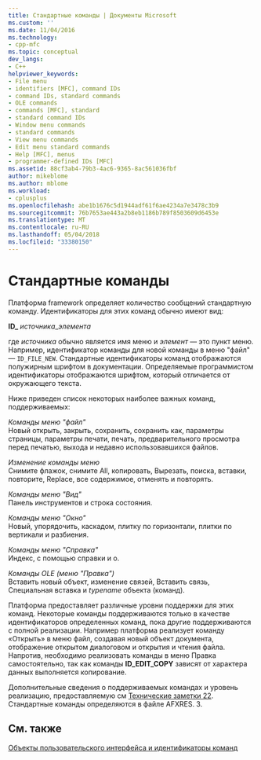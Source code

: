 ```yaml
---
title: Стандартные команды | Документы Microsoft
ms.custom: ''
ms.date: 11/04/2016
ms.technology:
- cpp-mfc
ms.topic: conceptual
dev_langs:
- C++
helpviewer_keywords:
- File menu
- identifiers [MFC], command IDs
- command IDs, standard commands
- OLE commands
- commands [MFC], standard
- standard command IDs
- Window menu commands
- standard commands
- View menu commands
- Edit menu standard commands
- Help [MFC], menus
- programmer-defined IDs [MFC]
ms.assetid: 88cf3ab4-79b3-4ac6-9365-8ac561036fbf
author: mikeblome
ms.author: mblome
ms.workload:
- cplusplus
ms.openlocfilehash: abe1b1676c5d1944adf61f6ae4234a7e3478c3b9
ms.sourcegitcommit: 76b7653ae443a2b8eb1186b789f8503609d6453e
ms.translationtype: MT
ms.contentlocale: ru-RU
ms.lasthandoff: 05/04/2018
ms.locfileid: "33380150"
---
```

# <a name="standard-commands"></a>Стандартные команды
Платформа framework определяет количество сообщений стандартную команду. Идентификаторы для этих команд обычно имеют вид:  
  
 **ID_** *источника*_*элемента*  
  
 где *источника* обычно является имя меню и *элемент* — это пункт меню. Например, идентификатор команды для новой команды в меню "файл" — `ID_FILE_NEW`. Стандартные идентификаторы команд отображаются полужирным шрифтом в документации. Определяемые программистом идентификаторы отображаются шрифтом, который отличается от окружающего текста.  
  
 Ниже приведен список некоторых наиболее важных команд, поддерживаемых:  
  
 *Команды меню "файл"*  
 Новый открыть, закрыть, сохранить, сохранить как, параметры страницы, параметры печати, печать, предварительного просмотра перед печатью, выхода и недавно использовавшихся файлов.  
  
 *Изменение команды меню*  
 Снимите флажок, снимите All, копировать, Вырезать, поиска, вставки, повторите, Replace, все содержимое, отменять и повторять.  
  
 *Команды меню "Вид"*  
 Панель инструментов и строка состояния.  
  
 *Команды меню "Окно"*  
 Новый, упорядочить, каскадом, плитку по горизонтали, плитки по вертикали и разбиения.  
  
 *Команды меню "Справка"*  
 Индекс, с помощью справки и о.  
  
 *Команды OLE (меню "Правка")*  
 Вставить новый объект, изменение связей, Вставить связь, Специальная вставка и *typename* объекта (команд).  
  
 Платформа предоставляет различные уровни поддержки для этих команд. Некоторые команды поддерживаются только в качестве идентификаторов определенных команд, пока другие поддерживаются с полной реализации. Например платформа реализует команду «Открыть» в меню файл, создавая новый объект документа, отображение открытом диалоговом и открытия и чтения файла. Напротив, необходимо реализовать команды в меню Правка самостоятельно, так как команды **ID_EDIT_COPY** зависят от характера данных выполняется копирование.  
  
 Дополнительные сведения о поддерживаемых командах и уровень реализацию, предоставляемую см [Технические заметки 22](../mfc/tn022-standard-commands-implementation.md). Стандартные команды определяются в файле AFXRES. З.  
  
## <a name="see-also"></a>См. также  
 [Объекты пользовательского интерфейса и идентификаторы команд](../mfc/user-interface-objects-and-command-ids.md)


